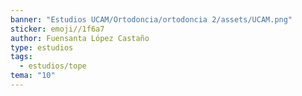 ```yaml
---
banner: "Estudios UCAM/Ortodoncia/ortodoncia 2/assets/UCAM.png"
sticker: emoji//1f6a7
author: Fuensanta López Castaño
type: estudios
tags:
  - estudios/tope
tema: "10"
---
```

